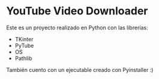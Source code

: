 
# YouTube Video Downloader

Este es un proyecto realizado en Python con las librerías:

+ TKinter
+ PyTube
+ OS
+ Pathlib

También cuento con un ejecutable creado con Pyinstaller :)
